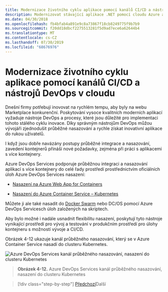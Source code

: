 ```yaml
---
title: Modernizace životního cyklu aplikace pomocí kanálů CI/CD a nástrojů DevOps v cloudu
description: Modernizovat stávající aplikace .NET pomocí cloudu Azure a kontejnerů Windows | Modernizovat životní cyklus vaší aplikace pomocí kanálů CI/CD a nástrojů DevOps v cloudu
ms.date: 04/30/2018
ms.openlocfilehash: fb4bfab4a891e9c8a73867f18cb8249775f9b7b9
ms.sourcegitcommit: f20dd18dbcf2275513281f5d9ad7ece6a62644b4
ms.translationtype: MT
ms.contentlocale: cs-CZ
ms.lasthandoff: 07/30/2019
ms.locfileid: "68676976"
---
```

# <a name="modernize-your-apps-lifecycle-with-cicd-pipelines-and-devops-tools-in-the-cloud"></a>Modernizace životního cyklu aplikace pomocí kanálů CI/CD a nástrojů DevOps v cloudu

Dnešní firmy potřebují inovovat na rychlém tempu, aby byly na webu Marketplace konkurenční. Poskytování vysoce kvalitních moderních aplikací vyžaduje nástroje DevOps a procesy, které jsou důležité pro implementaci tohoto stálého cyklu inovace. Díky správným nástrojům DevOps můžou vývojáři zjednodušit průběžné nasazování a rychle získat inovativní aplikace do rukou uživatelů.

I když jsou dobře navázány postupy průběžné integrace a nasazování, zavedení kontejnerů přináší nové požadavky, zejména při práci s aplikacemi s více kontejnery.

Azure DevOps Services podporuje průběžnou integraci a nasazování aplikací s více kontejnery do celé řady prostředí prostřednictvím oficiálních úloh Azure DevOps Services nasazení:

- [Nasazení na Azure Web App for Containers](https://docs.microsoft.com/azure/devops/pipelines/apps/cd/deploy-docker-webapp?view=azure-devops)

- [Nasazení do Azure Container Service – Kubernetes](https://docs.microsoft.com/azure/devops/build-release/apps/cd/azure/deploy-container-kubernetes)

Můžete ji ale také nasadit do [Docker Swarm](https://blogs.msdn.microsoft.com/jcorioland/2016/11/29/full-ci-cd-pipeline-to-deploy-multi-containers-application-on-azure-container-service-docker-swarm-using-visual-studio-team-services/) nebo DC/OS pomocí Azure DevOps Servicesch úloh založených na skriptech.

Aby bylo možné i nadále usnadnit flexibilitu nasazení, poskytují tyto nástroje vynikající prostředí pro vývoj a testování v produkčním prostředí pro úlohy kontejneru s možností vývoje a CI/CD.

Obrázek 4-12 ukazuje kanál průběžného nasazování, který se v Azure Container Service nasadí do clusteru Kubernetes.

![Azure DevOps Services kanál průběžného nasazování, nasazení do clusteru Kubernetes](./media/image12.png)

> **Obrázek 4-12.** Azure DevOps Services kanál průběžného nasazování, nasazení do clusteru Kubernetes

>[!div class="step-by-step"]
>[Předchozí](modernize-your-apps-with-monitoring-and-telemetry.md)Další
>[](migrate-to-hybrid-cloud-scenarios.md)

